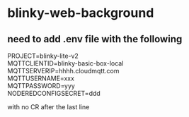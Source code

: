 # blinky-web-background
## need to add .env file with the following
PROJECT=blinky-lite-v2  
MQTTCLIENTID=blinky-basic-box-local  
MQTTSERVERIP=hhhh.cloudmqtt.com  
MQTTUSERNAME=xxx  
MQTTPASSWORD=yyy  
NODEREDCONFIGSECRET=ddd  
  
with no CR after the last line


